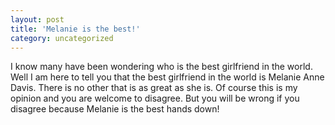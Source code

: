 ```yaml
---
layout: post
title: 'Melanie is the best!'
category: uncategorized
---
```


I know many have been wondering who is the best girlfriend in the world.  Well I am here to tell you that the best girlfriend in the world is Melanie Anne Davis.  There is no other that is as great as she is.  Of course this is my opinion and you are welcome to disagree.  But you will be wrong if you disagree because Melanie is the best hands down!

